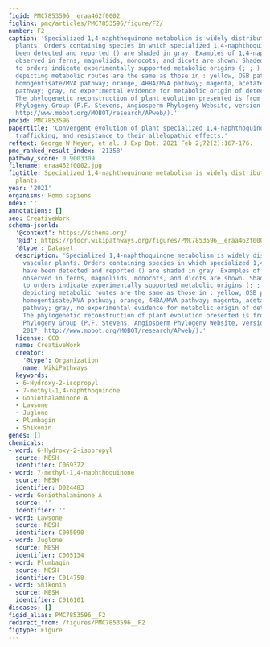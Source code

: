 ```yaml
---
figid: PMC7853596__eraa462f0002
figlink: pmc/articles/PMC7853596/figure/F2/
number: F2
caption: 'Specialized 1,4-naphthoquinone metabolism is widely distributed across vascular
  plants. Orders containing species in which specialized 1,4-naphthoquinones have
  been detected and reported () are shaded in gray. Examples of 1,4-naphthoquinones
  observed in ferns, magnoliids, monocots, and dicots are shown. Shaded arrows next
  to orders indicate experimentally supported metabolic origins (; ; ). Arrow colors
  depicting metabolic routes are the same as those in : yellow, OSB pathway; blue,
  homogentisate/MVA pathway; orange, 4HBA/MVA pathway; magenta, acetate–polymalonate
  pathway; gray, no experimental evidence for metabolic origin of detected 1,4-naphtoquinones.
  The phylogenetic reconstruction of plant evolution presented is from the Angiosperm
  Phylogeny Group (P.F. Stevens, Angiosperm Phylogeny Website, version 14, July 2017;
  http://www.mobot.org/MOBOT/research/APweb/).'
pmcid: PMC7853596
papertitle: 'Convergent evolution of plant specialized 1,4-naphthoquinones: metabolism,
  trafficking, and resistance to their allelopathic effects.'
reftext: George W Meyer, et al. J Exp Bot. 2021 Feb 2;72(2):167-176.
pmc_ranked_result_index: '21358'
pathway_score: 0.9003309
filename: eraa462f0002.jpg
figtitle: Specialized 1,4-naphthoquinone metabolism is widely distributed across vascular
  plants
year: '2021'
organisms: Homo sapiens
ndex: ''
annotations: []
seo: CreativeWork
schema-jsonld:
  '@context': https://schema.org/
  '@id': https://pfocr.wikipathways.org/figures/PMC7853596__eraa462f0002.html
  '@type': Dataset
  description: 'Specialized 1,4-naphthoquinone metabolism is widely distributed across
    vascular plants. Orders containing species in which specialized 1,4-naphthoquinones
    have been detected and reported () are shaded in gray. Examples of 1,4-naphthoquinones
    observed in ferns, magnoliids, monocots, and dicots are shown. Shaded arrows next
    to orders indicate experimentally supported metabolic origins (; ; ). Arrow colors
    depicting metabolic routes are the same as those in : yellow, OSB pathway; blue,
    homogentisate/MVA pathway; orange, 4HBA/MVA pathway; magenta, acetate–polymalonate
    pathway; gray, no experimental evidence for metabolic origin of detected 1,4-naphtoquinones.
    The phylogenetic reconstruction of plant evolution presented is from the Angiosperm
    Phylogeny Group (P.F. Stevens, Angiosperm Phylogeny Website, version 14, July
    2017; http://www.mobot.org/MOBOT/research/APweb/).'
  license: CC0
  name: CreativeWork
  creator:
    '@type': Organization
    name: WikiPathways
  keywords:
  - 6-Hydroxy-2-isopropyl
  - 7-methyl-1,4-naphthoquinone
  - Goniothalaminone A
  - Lawsone
  - Juglone
  - Plumbagin
  - Shikonin
genes: []
chemicals:
- word: 6-Hydroxy-2-isopropyl
  source: MESH
  identifier: C069372
- word: 7-methyl-1,4-naphthoquinone
  source: MESH
  identifier: D024483
- word: Goniothalaminone A
  source: ''
  identifier: ''
- word: Lawsone
  source: MESH
  identifier: C005090
- word: Juglone
  source: MESH
  identifier: C005134
- word: Plumbagin
  source: MESH
  identifier: C014758
- word: Shikonin
  source: MESH
  identifier: C016101
diseases: []
figid_alias: PMC7853596__F2
redirect_from: /figures/PMC7853596__F2
figtype: Figure
---
```

